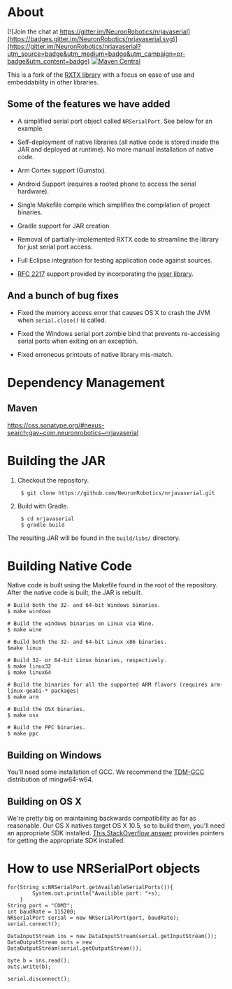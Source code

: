 # About

[![Join the chat at https://gitter.im/NeuronRobotics/nrjavaserial](https://badges.gitter.im/NeuronRobotics/nrjavaserial.svg)](https://gitter.im/NeuronRobotics/nrjavaserial?utm_source=badge&utm_medium=badge&utm_campaign=pr-badge&utm_content=badge)
[![Maven Central](https://maven-badges.herokuapp.com/maven-central/com.neuronrobotics/nrjavaserial/badge.svg)](https://maven-badges.herokuapp.com/maven-central/com.neuronrobotics/nrjavaserial)

This is a fork of the [RXTX library](http://rxtx.qbang.org/) with a focus on
ease of use and embeddability in other libraries.

## Some of the features we have added

* A simplified serial port object called `NRSerialPort`. See below for an
  example.

* Self-deployment of native libraries (all native code is stored inside the JAR
  and deployed at runtime). No more manual installation of native code.

* Arm Cortex support (Gumstix).

* Android Support (requires a rooted phone to access the serial hardware).

* Single Makefile compile which simplifies the compilation of project binaries.

* Gradle support for JAR creation.

* Removal of partially-implemented RXTX code to streamline the library for just
  serial port access.

* Full Eclipse integration for testing application code against sources.

* [RFC 2217](http://tools.ietf.org/html/rfc2217) support provided by
  incorporating the [jvser library](http://github.com/archiecobbs/jvser).

## And a bunch of bug fixes

* Fixed the memory access error that causes OS X to crash the JVM when
  `serial.close()` is called.

* Fixed the Windows serial port zombie bind that prevents re-accessing serial
  ports when exiting on an exception.

* Fixed erroneous printouts of native library mis-match.

# Dependency Management

## Maven

https://oss.sonatype.org/#nexus-search;gav~com.neuronrobotics~nrjavaserial

# Building the JAR

1. Checkout the repository.

        $ git clone https://github.com/NeuronRobotics/nrjavaserial.git

2. Build with Gradle.

        $ cd nrjavaserial
        $ gradle build

The resulting JAR will be found in the `build/libs/` directory.

# Building Native Code

Native code is built using the Makefile found in the root of the repository.
After the native code is built, the JAR is rebuilt.

    # Build both the 32- and 64-bit Windows binaries.
    $ make windows

    # Build the windows binaries on Linux via Wine.
    $ make wine

    # Build both the 32- and 64-bit Linux x86 binaries.
    $make linux

    # Build 32- or 64-bit Linux binaries, respectively.
    $ make linux32
    $ make linux64

    # Build the binaries for all the supported ARM flavors (requires arm-linux-geabi-* packages)
    $ make arm

    # Build the OSX binaries.
    $ make osx

    # Build the PPC binaries.
    $ make ppc


## Building on Windows

You'll need some installation of GCC. We recommend the
[TDM-GCC](http://tdm-gcc.tdragon.net/) distribution of mingw64-w64.

## Building on OS X

We're pretty big on maintaining backwards compatibility as far as reasonable.
Our OS X natives target OS X 10.5, so to build them, you'll need an appropriate
SDK installed. [This StackOverflow answer](http://stackoverflow.com/a/6293605)
provides pointers for getting the appropriate SDK installed.

# How to use NRSerialPort objects
    for(String s:NRSerialPort.getAvailableSerialPorts()){
			System.out.println("Availible port: "+s);
		}
    String port = "COM3";
    int baudRate = 115200;
    NRSerialPort serial = new NRSerialPort(port, baudRate);
    serial.connect();

    DataInputStream ins = new DataInputStream(serial.getInputStream());
    DataOutputStream outs = new DataOutputStream(serial.getOutputStream());

    byte b = ins.read();
    outs.write(b);

    serial.disconnect();
